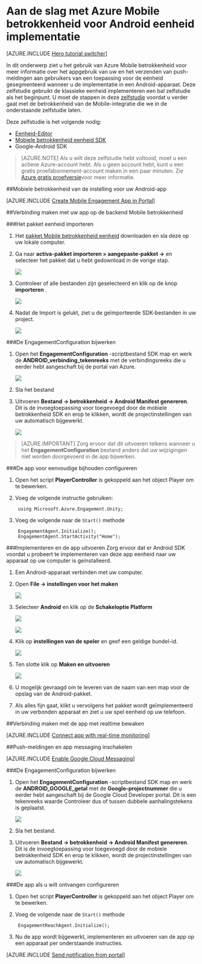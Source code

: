 <properties
    pageTitle="Aan de slag met Azure Mobile betrokkenheid voor Android eenheid implementatie"
    description="Informatie over het gebruiken van Azure Mobile betrokkenheid met analyses en Push-meldingen voor eenheid apps implementeren naar iOS-apparaten."
    services="mobile-engagement"
    documentationCenter="unity"
    authors="piyushjo"
    manager="erikre"
    editor="" />

<tags
    ms.service="mobile-engagement"
    ms.workload="mobile"
    ms.tgt_pltfrm="mobile-unity-android"
    ms.devlang="dotnet"
    ms.topic="hero-article"
    ms.date="08/19/2016"
    ms.author="piyushjo" />

# <a name="get-started-with-azure-mobile-engagement-for-unity-android-deployment"></a>Aan de slag met Azure Mobile betrokkenheid voor Android eenheid implementatie

[AZURE.INCLUDE [Hero tutorial switcher](../../includes/mobile-engagement-hero-tutorial-switcher.md)]

In dit onderwerp ziet u het gebruik van Azure Mobile betrokkenheid voor meer informatie over het appgebruik van uw en het verzenden van push-meldingen aan gebruikers van een toepassing voor de eenheid gesegmenteerd wanneer u de implementatie in een Android-apparaat.
Deze zelfstudie gebruikt de klassieke eenheid implementeren een bal zelfstudie als het beginpunt. U moet de stappen in deze [zelfstudie](mobile-engagement-unity-roll-a-ball.md) voordat u verder gaat met de betrokkenheid van de Mobile-integratie die we in de onderstaande zelfstudie laten. 

Deze zelfstudie is het volgende nodig:

+ [Eenheid-Editor](http://unity3d.com/get-unity)
+ [Mobiele betrokkenheid eenheid SDK](https://aka.ms/azmeunitysdk)
+ Google-Android SDK

> [AZURE.NOTE] Als u wilt deze zelfstudie hebt voltooid, moet u een actieve Azure-account hebt. Als u geen account hebt, kunt u een gratis proefabonnement-account maken in een paar minuten. Zie [Azure gratis proefversie](https://azure.microsoft.com/pricing/free-trial/?WT.mc_id=A0E0E5C02&amp;returnurl=http%3A%2F%2Fazure.microsoft.com%2Fen-us%2Fdocumentation%2Farticles%2Fmobile-engagement-unity-android-get-started)voor meer informatie.

##<a id="setup-azme"></a>Mobiele betrokkenheid van de instelling voor uw Android-app

[AZURE.INCLUDE [Create Mobile Engagement App in Portal](../../includes/mobile-engagement-create-app-in-portal-new.md)]

##<a id="connecting-app"></a>Verbinding maken met uw app op de backend Mobile betrokkenheid

###<a name="import-the-unity-package"></a>Het pakket eenheid importeren

1. Het [pakket Mobile betrokkenheid eenheid](https://aka.ms/azmeunitysdk) downloaden en sla deze op uw lokale computer. 

2. Ga naar **activa-pakket importeren > aangepaste-pakket ->** en selecteer het pakket dat u hebt gedownload in de vorige stap. 

    ![][70] 

3. Controleer of alle bestanden zijn geselecteerd en klik op de knop **importeren** . 

    ![][71] 

4. Nadat de Import is gelukt, ziet u de geïmporteerde SDK-bestanden in uw project.  

    ![][72] 

###<a name="update-the-engagementconfiguration"></a>De EngagementConfiguration bijwerken

1. Open het **EngagementConfiguration** -scriptbestand SDK map en werk de **ANDROID\_verbinding\_tekenreeks** met de verbindingsreeks die u eerder hebt aangeschaft bij de portal van Azure.  

    ![][73]

2. Sla het bestand 

3. Uitvoeren **Bestand -> betrokkenheid -> Android Manifest genereren**. Dit is de invoegtoepassing voor toegevoegd door de mobiele betrokkenheid SDK en erop te klikken, wordt de projectinstellingen van uw automatisch bijgewerkt. 

    ![][74]

> [AZURE.IMPORTANT] Zorg ervoor dat dit uitvoeren telkens wanneer u het **EngagementConfiguration** bestand anders dat uw wijzigingen niet worden doorgevoerd in de app bijwerken. 

###<a name="configure-the-app-for-basic-tracking"></a>De app voor eenvoudige bijhouden configureren

1. Open het script **PlayerController** is gekoppeld aan het object Player om te bewerken. 

2. Voeg de volgende instructie gebruiken:

        using Microsoft.Azure.Engagement.Unity;

3. Voeg de volgende naar de `Start()` methode
    
        EngagementAgent.Initialize();
        EngagementAgent.StartActivity("Home");

###<a name="deploy-and-run-the-app"></a>Implementeren en de app uitvoeren
Zorg ervoor dat er Android SDK voordat u probeert te implementeren van deze app eenheid naar uw apparaat op uw computer is geïnstalleerd. 

1. Een Android-apparaat verbinden met uw computer. 

2. Open **File -> instellingen voor het maken** 

    ![][40]

3. Selecteer **Android** en klik op de **Schakeloptie Platform**

    ![][51]

    ![][52]

4. Klik op **instellingen van de speler** en geef een geldige bundel-id. 

    ![][53]

5. Ten slotte klik op **Maken en uitvoeren**

    ![][54]

6. U mogelijk gevraagd om te leveren van de naam van een map voor de opslag van de Android-pakket. 

7. Als alles fijn gaat, klikt u vervolgens het pakket wordt geïmplementeerd in uw verbonden apparaat en ziet u uw spel eenheid op uw telefoon. 

##<a id="monitor"></a>Verbinding maken met de app met realtime bewaken

[AZURE.INCLUDE [Connect app with real-time monitoring](../../includes/mobile-engagement-connect-app-with-monitor.md)]

##<a id="integrate-push"></a>Push-meldingen en app messaging inschakelen

[AZURE.INCLUDE [Enable Google Cloud Messaging](../../includes/mobile-engagement-enable-google-cloud-messaging.md)]

###<a name="update-the-engagementconfiguration"></a>De EngagementConfiguration bijwerken

1. Open het **EngagementConfiguration** -scriptbestand SDK map en werk de **ANDROID\_GOOGLE\_getal** met de **Google-projectnummer** die u eerder hebt aangeschaft bij de Google Cloud Developer portal. Dit is een tekenreeks waarde Controleer dus of tussen dubbele aanhalingstekens is geplaatst. 

    ![][75]

2. Sla het bestand. 

3. Uitvoeren **Bestand -> betrokkenheid -> Android Manifest genereren**. Dit is de invoegtoepassing voor toegevoegd door de mobiele betrokkenheid SDK en erop te klikken, wordt de projectinstellingen van uw automatisch bijgewerkt. 

    ![][74]

###<a name="configure-the-app-to-receive-notifications"></a>De app als u wilt ontvangen configureren

1. Open het script **PlayerController** is gekoppeld aan het object Player om te bewerken. 

2. Voeg de volgende naar de `Start()` methode

        EngagementReachAgent.Initialize();

3. Nu de app wordt bijgewerkt, implementeren en uitvoeren van de app op een apparaat per onderstaande instructies. 

[AZURE.INCLUDE [Send notification from portal](../../includes/mobile-engagement-android-send-push-from-portal.md)]

<!-- Images -->
[40]: ./media/mobile-engagement-unity-android-get-started/40.png
[70]: ./media/mobile-engagement-unity-android-get-started/70.png
[71]: ./media/mobile-engagement-unity-android-get-started/71.png
[72]: ./media/mobile-engagement-unity-android-get-started/72.png
[73]: ./media/mobile-engagement-unity-android-get-started/73.png
[74]: ./media/mobile-engagement-unity-android-get-started/74.png
[75]: ./media/mobile-engagement-unity-android-get-started/75.png
[51]: ./media/mobile-engagement-unity-android-get-started/51.png
[52]: ./media/mobile-engagement-unity-android-get-started/52.png
[53]: ./media/mobile-engagement-unity-android-get-started/53.png
[54]: ./media/mobile-engagement-unity-android-get-started/54.png
